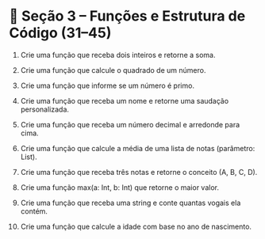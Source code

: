 # 🔵 Seção 3 – Funções e Estrutura de Código (31–45)

1. Crie uma função que receba dois inteiros e retorne a soma.


2. Crie uma função que calcule o quadrado de um número.


3. Crie uma função que informe se um número é primo.


4. Crie uma função que receba um nome e retorne uma saudação personalizada.


5. Crie uma função que receba um número decimal e arredonde para cima.


6. Crie uma função que calcule a média de uma lista de notas (parâmetro: List<Double>).


7. Crie uma função que receba três notas e retorne o conceito (A, B, C, D).


8. Crie uma função max(a: Int, b: Int) que retorne o maior valor.


9. Crie uma função que receba uma string e conte quantas vogais ela contém.


10. Crie uma função que calcule a idade com base no ano de nascimento.
